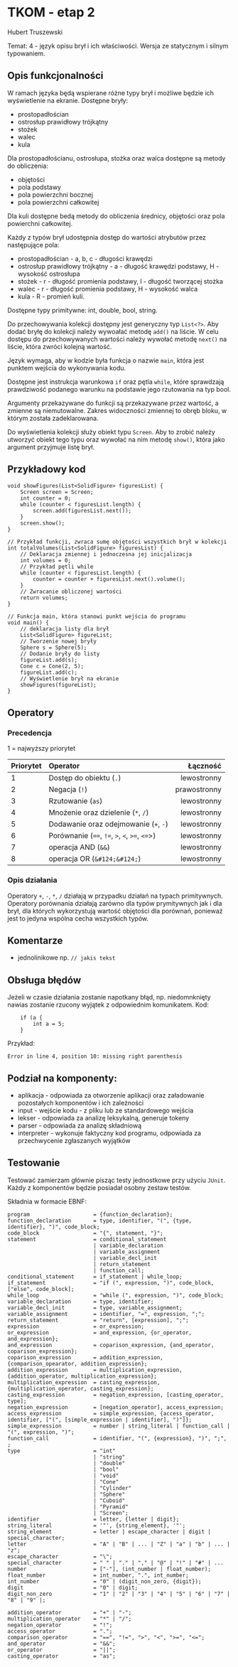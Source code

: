 # TKOM - etap 2

Hubert Truszewski

Temat: 4 - język opisu brył i ich właściwości. Wersja ze statycznym i silnym typowaniem.

## Opis funkcjonalności

W ramach języka będą wspierane różne typy brył i możliwe będzie ich wyświetlenie na ekranie.
Dostępne bryły:

-   prostopadłościan
-   ostrosłup prawidłowy trójkątny
-   stożek
-   walec
-   kula

Dla prostopadłościanu, ostrosłupa, stożka oraz walca dostępne są metody do obliczenia:

-   objętości
-   pola podstawy
-   pola powierzchni bocznej
-   pola powierzchni całkowitej

Dla kuli dostępne bedą metody do obliczenia średnicy, objętości oraz pola powierchni całkowitej.

Każdy z typów brył udostępnia dostęp do wartości atrybutów przez następujące pola:

-   prostopadłościan - a, b, c - długości krawędzi
-   ostrosłup prawidłowy trójkątny - a - długość krawędzi podstawy, H - wysokość ostrosłupa
-   stożek - r - długość promienia podstawy, l - długość tworzącej stożka
-   walec - r - długość promienia podstawy, H - wysokość walca
-   kula - R - promień kuli.

Dostępne typy primitywne: int, double, bool, string.

Do przechowywania kolekcji dostępny jest generyczny typ `List<?>`. Aby dodać bryłę do kolekcji należy wywoałać metodę `add()` na liście. W celu dostępu do przechowywanych wartości należy wywołać metodę `next()` na liście, która zwróci kolejną wartość.

Język wymaga, aby w kodzie była funkcja o nazwie `main`, która jest punktem wejścia do wykonywania kodu.

Dostępne jest instrukcja warunkowa `if` oraz pętla `while`, które sprawdzają prawdziwość podanego warunku na podstawie jego rzutowania na typ bool.

Argumenty przekazywane do funkcji są przekazywane przez wartość, a zmienne są niemutowalne. Zakres widoczności zmiennej to obręb bloku, w którym została zadeklarowana.

Do wyświetlenia kolekcji służy obiekt typu `Screen`. Aby to zrobić należy utworzyć obiekt tego typu oraz wywołać na nim metodę `show()`, która jako argument przyjmuje listę brył.

## Przykładowy kod

```
void showFigures(List<SolidFigure> figuresList) {
    Screen screen = Screen;
    int counter = 0;
    while (counter < figuresList.length) {
        screen.add(figuresList.next());
    }
    screen.show();
}

// Przykład funkcji, zwraca sumę objętości wszystkich brył w kolekcji
int totalVolumes(List<SolidFigure> figuresList) {
    // Deklaracja zmiennej i jednoczesna jej inicjalizacja
    int volumes = 0;
    // Przykład pętli while
    while (counter < figuresList.length) {
        counter = counter + figuresList.next().volume();
    }
    // Zwracanie obliczonej wartości
    return volumes;
}

// Funkcja main, która stanowi punkt wejścia do programu
void main() {
    // deklaracja listy dla brył
    List<SolidFigure> figureList;
    // Tworzenie nowej bryły
    Sphere s = Sphere(5);
    // Dodanie bryły do listy
    figureList.add(s);
    Cone c = Cone(2, 5);
    figureList.add(c);
    // Wyświetlenie brył na ekranie
    showFigures(figureList);
}
```

## Operatory

### Precedencja

1 = najwyższy priorytet

| Priorytet | Operator                                       |     Łączność |
| --------- | :--------------------------------------------- | -----------: |
| 1         | Dostęp do obiektu (`.`)                        |  lewostronny |
| 2         | Negacja (`!`)                                  | prawostronny |
| 3         | Rzutowanie (`as`)                              |  lewostronny |
| 4         | Mnożenie oraz dzielenie (`*`, `/`)             |  lewostronny |
| 5         | Dodawanie oraz odejmowanie (`+`, `-`)          |  lewostronny |
| 6         | Porównanie (`==`, `!=`, `>`, `<`, `>=`, `<=`>) |  lewostronny |
| 7         | operacja AND (`&&`)                            |  lewostronny |
| 8         | operacja OR (`&#124;&#124;`)                   |  lewostronny |

### Opis działania

Operatory `+`, `-`, `*`, `/` działają w przypadku działań na typach primitywnych.
Operatory porównania działają zarówno dla typów prymitywnych jak i dla brył, dla których wykorzystują wartość objętości dla porównań, ponieważ jest to jedyna wspólna cecha wszystkich typów.

## Komentarze

-   jednolinikowe np. `// jakis tekst`

## Obsługa błędów

Jeżeli w czasie działania zostanie napotkany błąd, np. niedomnknięty nawias zostanie rzucony wyjątek z odpowiednim komunikatem.
Kod:

```
    if (a {
        int a = 5;
    }
```

Przykład:

```
Error in line 4, position 10: missing right parenthesis
```

## Podział na komponenty:

-   aplikacja - odpowiada za otworzenie aplikacji oraz załadowanie pozostałych komponentów i ich zależności
-   input - wejście kodu - z pliku lub ze standardowego wejścia
-   lekser - odpowiada za analizę leksykalną, generuje tokeny
-   parser - odpowiada za analizę składniową
-   interpreter - wykonuje faktyczny kod programu, odpowiada za przechwycenie zgłaszanych wyjątków

## Testowanie

Testować zamierzam głównie pisząc testy jednostkowe przy użyciu `JUnit`. Każdy z komponentów będzie posiadał osobny zestaw testów.

Składnia w formacie EBNF:

```
program                    = {function_declaration};
function_declaration       = type, identifier, "(", {type, identifier}, ")", code_block;
code_block                 = "{", statement, "}";
statement                  = conditional_statement
                           | variable_declaration
                           | variable_assignment
                           | variable_decl_init
                           | return_statement
                           | function_call;
conditional_statement      = if_statement | while_loop;
if_statement               = "if (", expression, ")", code_block, ["else", code_block];
while_loop                 = "while (", expression, ")", code_block;
variable_declaration       = type, identifier;
variable_decl_init         = type, variable_assignment;
variable_assignment        = identifier, "=", expression, ";";
return_statement           = "return", [expression], ";";
expression                 = or_expression;
or_expression              = and_expression, {or_operator, and_expression};
and_expression             = coparison_expression, {and_operator, coparison_expression};
coparison_expression       = addition_expression, {comparison_opearator, addition_expression};
addition_expression        = multiplication_expression, {addition_operator, multiplication_expression};
multiplication_expression  = casting_expression, {multiplication_operator, casting_expression};
casting_expression         = negation_expression, [casting_operator, type];
negation_expression        = [negation_operator], access_expression;
access_expression          = simple_expression, {access_operator, identifier, ["(", [simple_expression | identifier], ")"]};
simple_expression          = number | string_literal | function_call | "(", expression, ")";
function_call              = identifier, "(", {expression}, ")", ";", ;
type                       = "int"
                           | "string"
                           | "double"
                           | "bool"
                           | "void"
                           | "Cone"
                           | "Cylinder"
                           | "Sphere"
                           | "Cuboid"
                           | "Pyramid"
                           | "Screen";
identifier                 = letter, {letter | digit};
string_literal             = '"', {string_element}, '"';
string_element             = letter | escape_character | digit | special_character;
letter                     = "A" | "B" | ... | "Z" | "a" | "b" | ... | "z";
escape_character           = "\";
special_character          = " " | "." | "," | "@" | "!" | "#" | ...
number                     = ["-"], (int_number | float_number);
float_number               = int_number, ".", int_number;
int_number                 = "0" | (digit_non_zero, {digit});
digit                      = "0" | digit;
digit_non_zero             = "1" | "2" | "3" | "4" | "5" | "6" | "7" | "8" | "9" |;

addition_operator          = "+" | "-";
multiplication_operator    = "*" | "/";
negation_operator          = "!";
access_operator            = ".";
comparison_operator        = "==", "!=", ">", "<", ">=", "<=";
and_operator               = "&&";
or_operator                = "||";
casting_operator           = "as";

```
